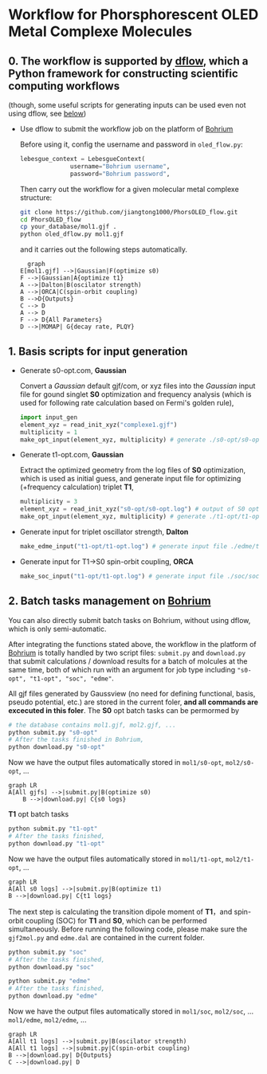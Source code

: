 # Workflow for Phorsphorescent OLED Metal Complexe Molecules

## 0. The workflow is supported by [dflow](https://github.com/deepmodeling/dflow), which a Python framework for constructing scientific computing workflows

(though, some useful scripts for generating inputs can be used even not using dflow, see [below](#jump))

- Use dflow to submit the workflow job on the platform of [Bohrium](https://bohrium.dp.tech/)

  Before using it, config the username and password in `oled_flow.py`:

  ```python
  lebesgue_context = LebesgueContext(
                username="Bohrium username",
                password="Bohrium password",
  ```

  Then carry out the workflow for a given molecular metal complexe structure:
  
  ```bash
  git clone https://github.com/jiangtong1000/PhorsOLED_flow.git
  cd PhorsOLED_flow
  cp your_database/mol1.gjf .
  python oled_dflow.py mol1.gjf
  ```
  
  and it carries out the following steps automatically.

  ```mermaid
    graph
  E[mol1.gjf] -->|Gaussian|F(optimize s0)
  F -->|Gaussian|A{optimize t1}
  A -->|Dalton|B(oscilator strength)
  A -->|ORCA|C(spin-orbit coupling)
  B -->D{Outputs}
  C --> D
  A --> D
  F --> D{All Parameters}
  D -->|MOMAP| G{decay rate, PLQY}
  ```


## 1. <span id="jump">Basis scripts for input generation</span>

- Generate s0-opt.com, **Gaussian**

  Convert a *Gaussian* default gjf/com, or xyz files into the *Gaussian* input file for gound singlet **S0** optimization and frequency analysis (which is used for following rate calculation based on Fermi's golden rule),

  ```python
  import input_gen
  element_xyz = read_init_xyz("complexe1.gjf")
  multiplicity = 1
  make_opt_input(element_xyz, multiplicity) # generate ./s0-opt/s0-opt.com
  ```

- Generate t1-opt.com, **Gaussian**

  Extract the optimized geometry from the log files of **S0** optimization, which is used as initial guess, and generate input file for optimizing (+frequency calculation) triplet **T1**,

  ```python
  multiplicity = 3
  element_xyz = read_init_xyz("s0-opt/s0-opt.log") # output of S0 optimization. 
  make_opt_input(element_xyz, multiplicity) # generate ./t1-opt/t1-opt.com
  ```

- Generate input for triplet oscillator strength, **Dalton**

  ```python
  make_edme_input("t1-opt/t1-opt.log") # generate input file ./edme/t1-opt.mol for Dalton
  ```

- Generate input for T1->S0 spin-orbit coupling, **ORCA**

  ```python
  make_soc_input("t1-opt/t1-opt.log") # generate input file ./soc/soc.inp for ORCA
  ```

## 2. Batch tasks management on [Bohrium](https://bohrium.dp.tech/)

You can also directly submit batch tasks on Bohrium, without using dflow, which is only semi-automatic.

After integrating the functions stated above, the workflow in the platform of [Bohrium](https://bohrium.dp.tech/) is totally handled by two script files: `submit.py` and `download.py` that submit calculations / download results for a batch of molcules at the same time, both of which run with an argument for job type including `"s0-opt", "t1-opt", "soc", "edme"`.

All gjf files generated by Gaussview (no need for defining functional, basis, pseudo potential, etc.) are stored in the current foler, **and all commands are excecuted in this foler**. The **S0** opt batch tasks can be permormed by

```bash
# the database contains mol1.gjf, mol2.gjf, ...
python submit.py "s0-opt"
# After the tasks finished in Bohrium,
python download.py "s0-opt" 
```

Now we have the output files automatically stored in  `mol1/s0-opt`, `mol2/s0-opt`, ...

```mermaid
graph LR
A[All gjfs] -->|submit.py|B(optimize s0)
    B -->|download.py| C{s0 logs}
```

**T1** opt batch tasks

```bash
python submit.py "t1-opt"
# After the tasks finished,
python download.py "t1-opt"
```

Now we have the output files automatically stored in  `mol1/t1-opt`, `mol2/t1-opt`, ...

```mermaid
graph LR
A[All s0 logs] -->|submit.py|B(optimize t1)
B -->|download.py| C{t1 logs}
```

The next step is calculating the transition dipole moment of **T1**，and spin-orbit coupling (SOC) for **T1** and **S0**, which can be performed simultaneously. Before running the following code, please make sure the `gjf2mol.py` and `edme.dal` are contained in the current folder.

```bash
python submit.py "soc"
# After the tasks finished,
python download.py "soc"

python submit.py "edme"
# After the tasks finished,
python download.py "edme"
```

Now we have the output files automatically stored in  `mol1/soc`, `mol2/soc`, ...  `mol1/edme`, `mol2/edme`, ...

```mermaid
graph LR
A[All t1 logs] -->|submit.py|B(oscilator strength)
A[All t1 logs] -->|submit.py|C(spin-orbit coupling)
B -->|download.py| D{Outputs}
C -->|download.py| D
```
